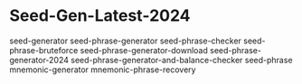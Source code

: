 # Seed-Gen-Latest-2024
seed-generator seed-phrase-generator seed-phrase-checker seed-phrase-bruteforce seed-phrase-generator-download seed-phrase-generator-2024 seed-phrase-generator-and-balance-checker seed-phrase mnemonic-generator mnemonic-phrase-recovery
